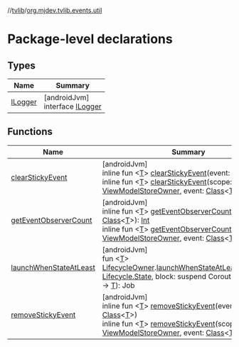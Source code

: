 //[tvlib](../../index.md)/[org.mjdev.tvlib.events.util](index.md)

# Package-level declarations

## Types

| Name | Summary |
|---|---|
| [ILogger](-i-logger/index.md) | [androidJvm]<br>interface [ILogger](-i-logger/index.md) |

## Functions

| Name | Summary |
|---|---|
| [clearStickyEvent](clear-sticky-event.md) | [androidJvm]<br>inline fun &lt;[T](clear-sticky-event.md)&gt; [clearStickyEvent](clear-sticky-event.md)(event: [Class](https://developer.android.com/reference/kotlin/java/lang/Class.html)&lt;[T](clear-sticky-event.md)&gt;)<br>inline fun &lt;[T](clear-sticky-event.md)&gt; [clearStickyEvent](clear-sticky-event.md)(scope: [ViewModelStoreOwner](https://developer.android.com/reference/kotlin/androidx/lifecycle/ViewModelStoreOwner.html), event: [Class](https://developer.android.com/reference/kotlin/java/lang/Class.html)&lt;[T](clear-sticky-event.md)&gt;) |
| [getEventObserverCount](get-event-observer-count.md) | [androidJvm]<br>inline fun &lt;[T](get-event-observer-count.md)&gt; [getEventObserverCount](get-event-observer-count.md)(event: [Class](https://developer.android.com/reference/kotlin/java/lang/Class.html)&lt;[T](get-event-observer-count.md)&gt;): [Int](https://kotlinlang.org/api/latest/jvm/stdlib/kotlin/-int/index.html)<br>inline fun &lt;[T](get-event-observer-count.md)&gt; [getEventObserverCount](get-event-observer-count.md)(scope: [ViewModelStoreOwner](https://developer.android.com/reference/kotlin/androidx/lifecycle/ViewModelStoreOwner.html), event: [Class](https://developer.android.com/reference/kotlin/java/lang/Class.html)&lt;[T](get-event-observer-count.md)&gt;): [Int](https://kotlinlang.org/api/latest/jvm/stdlib/kotlin/-int/index.html) |
| [launchWhenStateAtLeast](launch-when-state-at-least.md) | [androidJvm]<br>fun &lt;[T](launch-when-state-at-least.md)&gt; [LifecycleOwner](https://developer.android.com/reference/kotlin/androidx/lifecycle/LifecycleOwner.html).[launchWhenStateAtLeast](launch-when-state-at-least.md)(minState: [Lifecycle.State](https://developer.android.com/reference/kotlin/androidx/lifecycle/Lifecycle.State.html), block: suspend CoroutineScope.() -&gt; [T](launch-when-state-at-least.md)): Job |
| [removeStickyEvent](remove-sticky-event.md) | [androidJvm]<br>inline fun &lt;[T](remove-sticky-event.md)&gt; [removeStickyEvent](remove-sticky-event.md)(event: [Class](https://developer.android.com/reference/kotlin/java/lang/Class.html)&lt;[T](remove-sticky-event.md)&gt;)<br>inline fun &lt;[T](remove-sticky-event.md)&gt; [removeStickyEvent](remove-sticky-event.md)(scope: [ViewModelStoreOwner](https://developer.android.com/reference/kotlin/androidx/lifecycle/ViewModelStoreOwner.html), event: [Class](https://developer.android.com/reference/kotlin/java/lang/Class.html)&lt;[T](remove-sticky-event.md)&gt;) |
